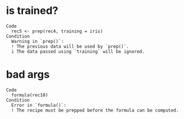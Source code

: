 # is trained?

    Code
      rec5 <- prep(rec4, training = iris)
    Condition
      Warning in `prep()`:
      ! The previous data will be used by `prep()`.
      i The data passed using `training` will be ignored.

# bad args

    Code
      formula(rec10)
    Condition
      Error in `formula()`:
      ! The recipe must be prepped before the formula can be computed.


